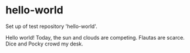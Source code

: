 # hello-world
Set up of test repository 'hello-world'.


Hello world! Today, the sun and clouds are competing. Flautas are scarce. Dice and Pocky crowd my desk.
